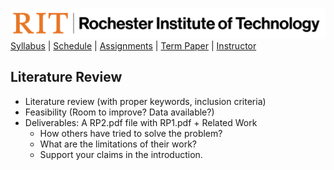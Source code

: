 [<img width=900 src="../img/title.png?raw=yes">](../README.md)   
[Syllabus](../README.md) |
[Schedule](../schedule.md) |
[Assignments](../assignments/README.md) |
[Term Paper](README.md) |
[Instructor](http://zhe-yu.github.io) 

## Literature Review

 - Literature review (with proper keywords, inclusion criteria)
 - Feasibility (Room to improve? Data available?)
 - Deliverables: A RP2.pdf file with RP1.pdf + Related Work
   + How others have tried to solve the problem?
   + What are the limitations of their work?
   + Support your claims in the introduction.

